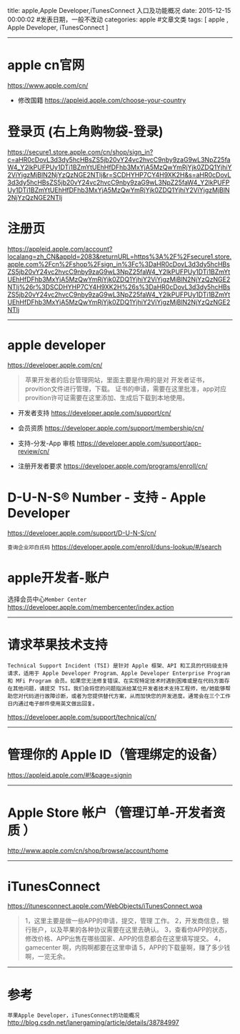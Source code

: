 title: apple,Apple Developer,iTunesConnect 入口及功能概况
date: 2015-12-15 00:00:02 #发表日期，一般不改动
categories: apple  #文章文类
tags: [ apple , Apple Developer, iTunesConnect ]



---
# apple cn官网
https://www.apple.com/cn/



- 修改国籍
https://appleid.apple.com/choose-your-country



# 登录页 (右上角购物袋-登录)
https://secure1.store.apple.com/cn/shop/sign_in?c=aHR0cDovL3d3dy5hcHBsZS5jb20vY24vc2hvcC9nby9zaG9wL3NpZ25faW4_Y2lkPUFPUy1DTi1BZmYtUEhHfDFhb3MxYjA5MzQwYmRjYjk0ZDQ1YjhiY2ViYjgzMjBlN2NjYzQzNGE2NTlj&r=SCDHYHP7CY4H9XK2H&s=aHR0cDovL3d3dy5hcHBsZS5jb20vY24vc2hvcC9nby9zaG9wL3NpZ25faW4_Y2lkPUFPUy1DTi1BZmYtUEhHfDFhb3MxYjA5MzQwYmRjYjk0ZDQ1YjhiY2ViYjgzMjBlN2NjYzQzNGE2NTlj



# 注册页
https://appleid.apple.com/account?localang=zh_CN&appId=2083&returnURL=https%3A%2F%2Fsecure1.store.apple.com%2Fcn%2Fshop%2Fsign_in%3Fc%3DaHR0cDovL3d3dy5hcHBsZS5jb20vY24vc2hvcC9nby9zaG9wL3NpZ25faW4_Y2lkPUFPUy1DTi1BZmYtUEhHfDFhb3MxYjA5MzQwYmRjYjk0ZDQ1YjhiY2ViYjgzMjBlN2NjYzQzNGE2NTlj%26r%3DSCDHYHP7CY4H9XK2H%26s%3DaHR0cDovL3d3dy5hcHBsZS5jb20vY24vc2hvcC9nby9zaG9wL3NpZ25faW4_Y2lkPUFPUy1DTi1BZmYtUEhHfDFhb3MxYjA5MzQwYmRjYjk0ZDQ1YjhiY2ViYjgzMjBlN2NjYzQzNGE2NTlj


---
# apple  developer
https://developer.apple.com/cn/



>苹果开发者的后台管理网站，里面主要是作用的是对 开发者证书，provition文件进行管理，下载。
证书的申请，需要在这里批准，app对应provition许可证需要在这里添加、生成后下载到本地使用。


- 开发者支持
https://developer.apple.com/support/cn/


 - 会员资质
https://developer.apple.com/support/membership/cn/


- 支持-分发-App 审核
https://developer.apple.com/support/app-review/cn/

 


- 注册开发者要求
https://developer.apple.com/programs/enroll/cn/


 
# D-U-N-S® Number - 支持 - Apple Developer 
https://developer.apple.com/support/D-U-N-S/cn/


`查询企业邓白氏码`
https://developer.apple.com/enroll/duns-lookup/#/search


#  apple开发者-账户
选择会员中心`Member Center`
https://developer.apple.com/membercenter/index.action 


---
# 请求苹果技术支持
```
Technical Support Incident (TSI) 是针对 Apple 框架、API 和工具的代码级支持请求，适用于 Apple Developer Program、Apple Developer Enterprise Program 和 MFi Program 会员。如果您无法修复错误、在实现特定技术时遇到困难或是在代码方面存在其他问题，请提交 TSI。我们会将您的问题指派给某位开发者技术支持工程师，他/她能够帮助您对代码进行故障诊断，或者为您提供替代方案，从而加快您的开发进度。通常会在三个工作日内通过电子邮件使用英文做出回复。

```
https://developer.apple.com/support/technical/cn/


---
# 管理你的 Apple ID（管理绑定的设备）
https://appleid.apple.com/#!&page=signin


---
# Apple Store 帐户（管理订单-开发者资质 ）
http://www.apple.com/cn/shop/browse/account/home


---
# iTunesConnect
https://itunesconnect.apple.com/WebObjects/iTunesConnect.woa


>1，这里主要是做一些APP的申请，提交，管理 工作。
2，开发商信息，银行账户，以及苹果的各种协议需要在这里去确认。
3，查看你APP的状态，修改价格、APP出售在哪些国家、APP的信息都会在这里填写提交。
4，gamecenter 啊，内购啊都要在这里申请
5，APP的下载量啊，赚了多少钱啊，一览无余。


<!-- more -->

---
# 参考
`苹果Apple Developer，iTunesConnect的功能概况`
http://blog.csdn.net/lanergaming/article/details/38784997



